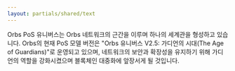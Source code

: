 ```yaml
---
layout: partials/shared/text
---
```


Orbs PoS 유니버스는 Orbs 네트워크의 근간을 이루며 하나의 세계관을 형성하고 있습니다. Orbs의 현재 PoS 모델 버전은 "Orbs 유니버스 V2.5: 가디언의 시대(The Age of Guardians)"로 운영되고 있으며, 네트워크의 보안과 확장성을 유지하기 위해 가디언의 역할을 강화시켰으며 블록체인 대중화에 앞장서게 될 것입니다.